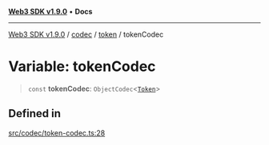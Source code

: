 [**Web3 SDK v1.9.0**](../../../../../README.md) • **Docs**

***

[Web3 SDK v1.9.0](../../../../../globals.md) / [codec](../../../README.md) / [token](../README.md) / tokenCodec

# Variable: tokenCodec

> `const` **tokenCodec**: `ObjectCodec`\<[`Token`](../interfaces/Token.md)\>

## Defined in

[src/codec/token-codec.ts:28](https://github.com/Mystic-Nayy/alephium-web3/blob/c1afd789a197ce5fe21f08c2965942090157c33d/packages/web3/src/codec/token-codec.ts#L28)
